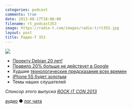 ```yaml
---
categories: podcast
comments: true
date: 2013-08-17T18:08:00
filename: rt_podcast353
image: https://radio-t.com/images/radio-t/rt353.jpg
layout: post
title: Радио-Т 353
---
```


![](https://radio-t.com/images/radio-t/rt353.jpg)

* [Проекту Debian 20 лет!](http://habrahabr.ru/post/190318/)
* [Правило 20% больше не действует в Google](http://habrahabr.ru/post/190362/)
* Худшие [технологические предсказания всех времен](http://www.impactlab.net/2013/08/13/top-10-worst-technology-predictions-of-all-time/)
* [iPhone 5S будет золотым](http://www.mactrast.com/2013/08/kuo-iphone-5s-will-be-available-in-gold-and-offer-128gb-storage-option/)
* Темы наших слушателей

_Спонсор этого выпуска [ROCK IT CON 2013](http://www.rockitcon.com)_

[аудио](http://media.blubrry.com/radiot/cdn.radio-t.com/rt_podcast353.mp3) ● [лог чата](http://chat.radio-t.com/logs/radio-t-353.html)
<audio src="http://media.blubrry.com/radiot/cdn.radio-t.com/rt_podcast353.mp3" preload="none"></audio>
